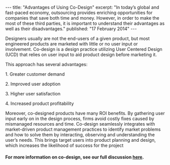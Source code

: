 --- title: "Advantages of Using Co-Design" excerpt: "In today’s global and fast-paced economy, outsourcing provides enriching opportunities for companies that save both time and money. However, in order to make the most of these third parties, it is important to understand their advantages as well as their disadvantages." published: "17 February 2014" ---

Designers usually are not the end-users of a given product, but most engineered products are marketed with little or no user input or involvement. Co-design is a design practice utilizing User Centered Design (UCD) that relies on user input to aid product design before marketing it.

This approach has several advantages:

1\. Greater customer demand

2\. Improved user adoption

3\. Higher user satisfaction

4\. Increased product profitability

Moreover, co-designed products have many ROI benefits. By gathering user input early on in the design process, firms avoid costly fixes caused by mismanaged resources and time. Co-design seamlessly integrates with market-driven product management practices to identify market problems and how to solve them by interacting, observing and understanding the user’s needs. This brings target users into product planning and design, which increases the likelihood of success for the project

#### For more information on co-design, see our full discussion [here](../case-studies/white-papers/utilizing-co-design-to-create-market-driven-products.html).
